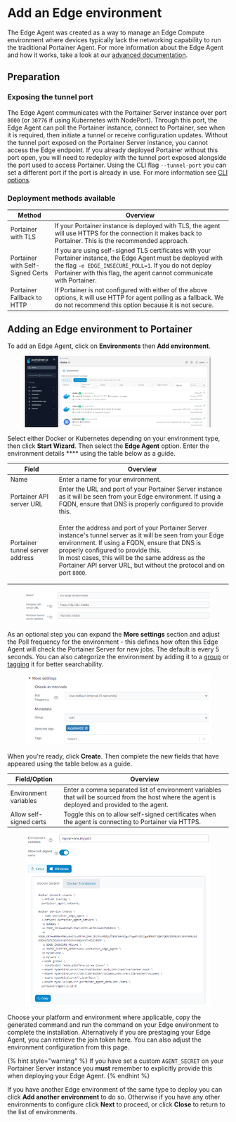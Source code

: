 # Add an Edge environment

The Edge Agent was created as a way to manage an Edge Compute environment where devices typically lack the networking capability to run the traditional Portainer Agent. For more information about the Edge Agent and how it works, take a look at our [advanced documentation](../../../advanced/edge-agent.md).

## Preparation

### Exposing the tunnel port

The Edge Agent communicates with the Portainer Server instance over port `8000` (or `30776` if using Kubernetes with NodePort). Through this port, the Edge Agent can poll the Portainer instance, connect to Portainer, see when it is required, then initiate a tunnel or receive configuration updates. Without the tunnel port exposed on the Portainer Server instance, you cannot access the Edge endpoint. If you already deployed Portainer without this port open, you will need to redeploy with the tunnel port exposed alongside the port used to access Portainer. Using the CLI flag `--tunnel-port` you can set a different port if the port is already in use. For more information see [CLI options](../../../advanced/cli.md).

### Deployment methods available

| Method                           | Overview                                                                                                                                                                                                                                         |
| -------------------------------- | ------------------------------------------------------------------------------------------------------------------------------------------------------------------------------------------------------------------------------------------------ |
| Portainer with TLS               | If your Portainer instance is deployed with TLS, the agent will use HTTPS for the connection it makes back to Portainer. This is the recommended approach.                                                                                       |
| Portainer with Self-Signed Certs | If you are using self-signed TLS certificates with your Portainer instance, the Edge Agent must be deployed with the flag `-e EDGE_INSECURE_POLL=1`. If you do not deploy Portainer with this flag, the agent cannot communicate with Portainer. |
| Portainer Fallback to HTTP       | If Portainer is not configured with either of the above options, it will use HTTP for agent polling as a fallback. We do not recommend this option because it is not secure.                                                                     |

## Adding an Edge environment to Portainer

To add an Edge Agent, click on **Environments** then **Add environment**.&#x20;

<figure><img src="../../../.gitbook/assets/2.16-environments-add.gif" alt=""><figcaption></figcaption></figure>

Select either Docker or Kubernetes depending on your environment type, then click **Start Wizard**. Then select the **Edge Agent** option. Enter the environment details **** using the table below as a guide.

| Field                           | Overview                                                                                                                                                                                                                                                                                                                                             |
| ------------------------------- | ---------------------------------------------------------------------------------------------------------------------------------------------------------------------------------------------------------------------------------------------------------------------------------------------------------------------------------------------------- |
| Name                            | Enter a name for your environment.                                                                                                                                                                                                                                                                                                                   |
| Portainer API server URL        | Enter the URL and port of your Portainer Server instance as it will be seen from your Edge environment. If using a FQDN, ensure that DNS is properly configured to provide this.                                                                                                                                                                     |
| Portainer tunnel server address | <p>Enter the address and port of your Portainer Server instance's tunnel server as it will be seen from your Edge environment. If using a FQDN, ensure that DNS is properly configured to provide this.<br>In most cases, this will be the same address as the Portainer API server URL, but without the protocol and on port <code>8000</code>.</p> |

<figure><img src="../../../.gitbook/assets/2.17-install-agent-edge-nameurl.png" alt=""><figcaption></figcaption></figure>

As an optional step you can expand the **More settings** section and adjust the Poll frequency for the environment - this defines how often this Edge Agent will check the Portainer Server for new jobs. The default is every 5 seconds. You can also categorize the environment by adding it to a [group](../groups.md) or [tagging](../tags.md) it for better searchability.

<figure><img src="../../../.gitbook/assets/2.15-settings-env-addenv-edge-more.png" alt=""><figcaption></figcaption></figure>

When you're ready, click **Create**. Then complete the new fields that have appeared using the table below as a guide.

| Field/Option            | Overview                                                                                                                                        |
| ----------------------- | ----------------------------------------------------------------------------------------------------------------------------------------------- |
| Environment variables   | Enter a comma separated list of environment variables that will be sourced from the host where the agent is deployed and provided to the agent. |
| Allow self-signed certs | Toggle this on to allow self-signed certificates when the agent is connecting to Portainer via HTTPS.                                           |

<figure><img src="../../../.gitbook/assets/2.15-settings-env-addenv-edge-details.png" alt=""><figcaption></figcaption></figure>

Choose your platform and environment where applicable, copy the generated command and run the command on your Edge environment to complete the installation. Alternatively if you are prestaging your Edge Agent, you can retrieve the join token here. You can also adjust the environment configuration from this page.&#x20;

{% hint style="warning" %}
If you have set a custom `AGENT_SECRET` on your Portainer Server instance you **must** remember to explicitly provide this when deploying your Edge Agent.
{% endhint %}

If you have another Edge environment of the same type to deploy you can click **Add another environment** to do so. Otherwise if you have any other environments to configure click **Next** to proceed, or click **Close** to return to the list of environments.
